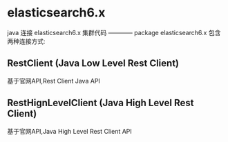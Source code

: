 # elasticsearch6.x
java 连接 elasticsearch6.x 集群代码 ———— package elasticsearch6.x 包含两种连接方式:

## RestClient (Java Low Level Rest Client)
基于官网API,Rest Client Java API

## RestHignLevelClient (Java High Level Rest Client)
基于官网API,Java High Level Rest Client API
